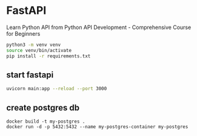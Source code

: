 # FastAPI
Learn Python API from Python API Development - Comprehensive Course for Beginners


```bash
python3 -m venv venv 
source venv/bin/activate
pip install -r requirements.txt
```

## start fastapi

```bash
uvicorn main:app --reload --port 3000

```

## create postgres db
```
docker build -t my-postgres .
docker run -d -p 5432:5432 --name my-postgres-container my-postgres
```